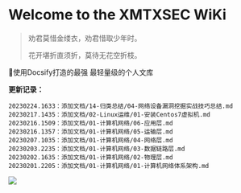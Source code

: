 # **Welcome to the XMTXSEC WiKi**

> 劝君莫惜金缕衣，劝君惜取少年时。
>
> 花开堪折直须折，莫待无花空折枝。

 💪使用Docsify打造的最强 最轻量级的个人文库



**更新记录：**

```
20230224.1633：添加文档/14-归类总结/04-网络设备漏洞挖掘实战技巧总结.md
20230217.1435：添加文档/02-Linux运维/01-安装Centos7虚拟机.md
20230216.1509：添加文档/01-计算机网络/06-应用层.md
20230216.1357：添加文档/01-计算机网络/05-运输层.md
20230207.1035：添加文档/01-计算机网络/04-网络层.md
20230203.2235：添加文档/01-计算机网络/03-数据链路层.md
20230202.1635：添加文档/01-计算机网络/02-物理层.md
20230201.2205：添加文档/01-计算机网络/01-计算机网络体系架构.md
```


![](https://cdn.jsdelivr.net/gh/xmtxsec/picture/img/202212301633042.jpg)